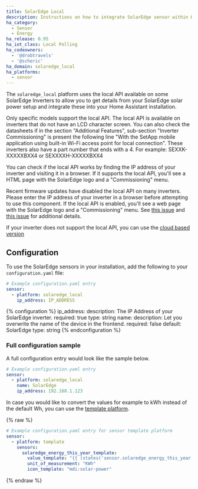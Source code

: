 ```yaml
---
title: SolarEdge Local
description: Instructions on how to integrate SolarEdge sensor within Home Assistant via Local API.
ha_category:
  - Sensor
  - Energy
ha_release: 0.95
ha_iot_class: Local Polling
ha_codeowners:
  - '@drobtravels'
  - '@scheric'
ha_domain: solaredge_local
ha_platforms:
  - sensor
---
```


The `solaredge_local` platform uses the local API available on some SolarEdge Inverters to allow you to get details from your SolarEdge solar power setup and integrate these into your Home Assistant installation.

Only specific models support the local API. The local API is available on inverters that do not have an LCD character screen. You can also  check the datasheets if in the section "Additional Features", sub-section "Inverter Commissioning" is present the following line "With the SetApp mobile application using built-in Wi-Fi access point for local connection". These inverters also have a part number that ends with a 4. For example: SEXXK-XXXXXBXX4 or SEXXXXH-XXXXXBXX4

You can check if the local API works by finding the IP address of your inverter and visiting it in a browser. If it supports the local API, you'll see a HTML page with the SolarEdge logo and a "Commissioning" menu. 

<div class='note'>

Recent firmware updates have disabled the local API on many inverters. Please enter the IP address of your inverter in a browser before attempting to use this component. If the local API is enabled, you'll see a web page with the SolarEdge logo and a "Commissioning" menu. See [this issue](https://github.com/jbuehl/solaredge/issues/124) and [this issue](https://github.com/drobtravels/solaredge-local/issues/24) for additional details.
  
If your inverter does not support the local API, you can use the [cloud based version](/integrations/solaredge/)

</div>

## Configuration

To use the SolarEdge sensors in your installation, add the following to your `configuration.yaml` file:

```yaml
# Example configuration.yaml entry
sensor:
  - platform: solaredge_local
    ip_address: IP_ADDRESS
```

{% configuration %}
ip_address:
  description: The IP Address of your SolarEdge inverter.
  required: true
  type: string
name:
  description: Let you overwrite the name of the device in the frontend.
  required: false
  default: SolarEdge
  type: string
{% endconfiguration %}

### Full configuration sample

A full configuration entry would look like the sample below.

```yaml
# Example configuration.yaml entry
sensor:
  - platform: solaredge_local
    name: SolarEdge
    ip_address: 192.168.1.123
```

In case you would like to convert the values for example to kWh instead of the default Wh, you can use the [template platform](/integrations/template).

{% raw %}

```yaml
# Example configuration.yaml entry for sensor template platform
sensor:
  - platform: template
    sensors:
      solaredge_energy_this_year_template:
        value_template: "{{ (states('sensor.solaredge_energy_this_year') | float / 1000) | round(2) }}"
        unit_of_measurement: "KWh"
        icon_template: "mdi:solar-power"
```

{% endraw %}
